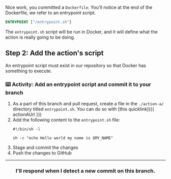 Nice work, you committed a `Dockerfile`. You'll notice at the end of the Dockerfile, we refer to an entrypoint script.

```Dockerfile
ENTRYPOINT ["/entrypoint.sh"]
```

The `entrypoint.sh` script will be run in Docker, and it will define what the action is really going to be doing.

## Step 2: Add the action's script

An entrypoint script must exist in our repository so that Docker has something to execute.

### :keyboard: Activity: Add an entrypoint script and commit it to your branch

1. As a part of this branch and pull request, create a file in the `./action-a/` directory titled `entrypoint.sh`. You can do so with [this quicklink]({{ actionAUrl }})
1. Add the following content to the `entrypoint.sh` file:
    ```shell
    #!/bin/sh -l
	
	sh -c "echo Hello world my name is $MY_NAME"
    ```
1. Stage and commit the changes
1. Push the changes to GitHub

<hr>
<h3 align="center">I'll respond when I detect a new commit on this branch.</h3>

